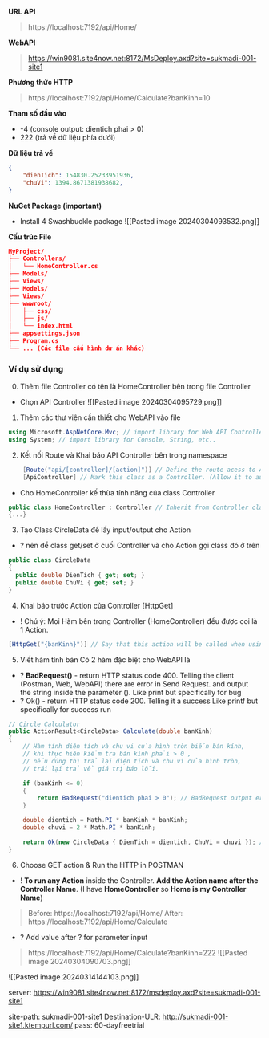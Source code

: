 **URL API**
> https://localhost:7192/api/Home/

**WebAPI**
>https://win9081.site4now.net:8172/MsDeploy.axd?site=sukmadi-001-site1

**Phương thức HTTP**
> https://localhost:7192/api/Home/Calculate?banKinh=10

**Tham số đầu vào**
+ -4 (console output: dientich phai > 0)
+ 222 (trả về dữ liệu phía dưới)

**Dữ liệu trả về**
```json
{
    "dienTich": 154830.25233951936,
    "chuVi": 1394.8671381938682,
}
```

**NuGet Package (important)**
+ Install 4 Swashbuckle package
![[Pasted image 20240304093532.png]]

**Cấu trúc File**
```json
MyProject/
├── Controllers/
│   └── HomeController.cs
├── Models/
├── Views/
├── Models/
├── Views/
├── wwwroot/           
│   ├── css/           
│   ├── js/       
│   └── index.html     
├── appsettings.json
├── Program.cs
└── ... (Các file cấu hình dự án khác)
```

### Ví dụ sử dụng
0) Thêm file Controller có tên là HomeController bên trong file Controller
+ Chọn API Controller 
![[Pasted image 20240304095729.png]]
1) Thêm các thư viện cần thiết cho WebAPI vào file
```cs
using Microsoft.AspNetCore.Mvc; // import library for Web API Controller
using System; // import library for Console, String, etc..
```

2) Kết nối Route và Khai báo API Controller bên trong namespace
```cs
    [Route("api/[controller]/[action]")] // Define the route acess to Actions (function) inside Controller
    [ApiController] // Mark this class as a Controller. (Allow it to automatically activate some feature like check model state, handle errors, etc..)
```
+ Cho HomeController kế thừa tính năng của class Controller 
```cs
public class HomeController : Controller // Inherit from Controller class. Give access to some WebAPI feature like View, etc..
{...}
```


3) Tạo Class CircleData để lấy input/output cho Action
+ ? nên để class get/set ở cuối Controller và cho Action gọi class đó ở trên 
```cs
public class CircleData
{
  public double DienTich { get; set; }
  public double ChuVi { get; set; }
}
```

4) Khai báo trước Action của Controller  [HttpGet] 
+ ! Chú ý: Mọi Hàm bên trong Controller (HomeController) đều được coi là 1 Action. 
```cs
[HttpGet("{banKinh}")] // Say that this action will be called when using HttpGet method with a parameter
```
5) Viết hàm tính bán 
Có 2 hàm đặc biệt cho WebAPI là 
+ ? **BadRequest()** - return HTTP status code 400. Telling the client (Postman, Web, WebAPI) there are error in Send Request. and output the string inside the parameter ().
	Like print but specifically for bug
+ ? Ok() - return HTTP status code 200. Telling it a success
	Like printf but specifically for success run
```cs
// Circle Calculator
public ActionResult<CircleData> Calculate(double banKinh)
{
    // Hàm tính diện tích và chu vi của hình tròn biến bán kính,
    // khi thực hiện kiểm tra bán kính phải > 0 ,
    // nếu đúng thì trả lại diện tích và chu vi của hình tròn,
    // trái lại trả về giá trị báo lỗi.

    if (banKinh <= 0)
    {
        return BadRequest("dientich phai > 0"); // BadRequest output error message ("dientich phai > 0"). Just like print for bug
    }

    double dientich = Math.PI * banKinh * banKinh;
    double chuvi = 2 * Math.PI * banKinh;

    return Ok(new CircleData { DienTich = dientich, ChuVi = chuvi }); // Ok() mean return 200 status code (200 mean success)
}
```

6) Choose GET action & Run the HTTP in POSTMAN 
+ ! **To run any Action** inside the Controller. **Add the Action name after the Controller Name**. (I have **HomeController** so **Home is my Controller Name**)
>Before: https://localhost:7192/api/Home/
>After: https://localhost:7192/api/Home/Calculate

+ ? Add value after ? for parameter input
> https://localhost:7192/api/Home/Calculate?banKinh=222
![[Pasted image 20240304090703.png]]


![[Pasted image 20240314144103.png]]

server: https://win9081.site4now.net:8172/msdeploy.axd?site=sukmadi-001-site1

site-path: sukmadi-001-site1
Destination-ULR: http://sukmadi-001-site1.ktempurl.com/
	pass: 60-dayfreetrial
